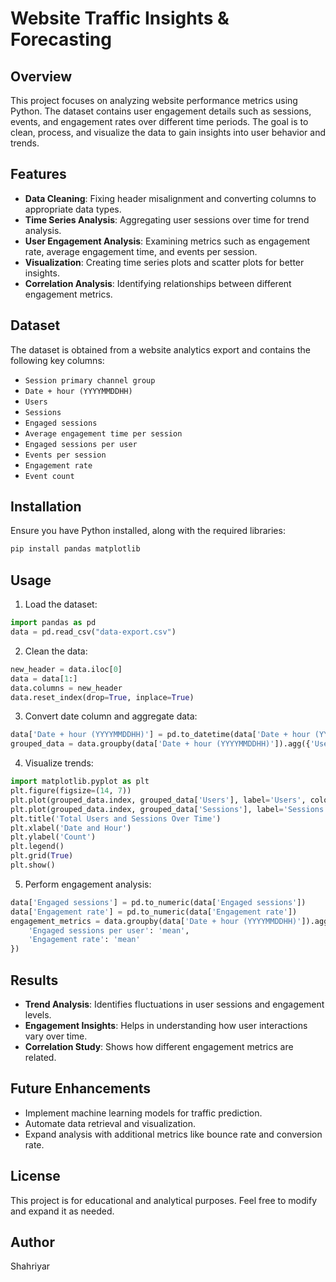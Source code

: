 # Website Traffic Insights & Forecasting 
## Overview
This project focuses on analyzing website performance metrics using Python. The dataset contains user engagement details such as sessions, events, and engagement rates over different time periods. The goal is to clean, process, and visualize the data to gain insights into user behavior and trends.

## Features
- **Data Cleaning**: Fixing header misalignment and converting columns to appropriate data types.
- **Time Series Analysis**: Aggregating user sessions over time for trend analysis.
- **User Engagement Analysis**: Examining metrics such as engagement rate, average engagement time, and events per session.
- **Visualization**: Creating time series plots and scatter plots for better insights.
- **Correlation Analysis**: Identifying relationships between different engagement metrics.

## Dataset
The dataset is obtained from a website analytics export and contains the following key columns:
- `Session primary channel group`
- `Date + hour (YYYYMMDDHH)`
- `Users`
- `Sessions`
- `Engaged sessions`
- `Average engagement time per session`
- `Engaged sessions per user`
- `Events per session`
- `Engagement rate`
- `Event count`

## Installation
Ensure you have Python installed, along with the required libraries:
```bash
pip install pandas matplotlib
```

## Usage
1. Load the dataset:
```python
import pandas as pd
data = pd.read_csv("data-export.csv")
```
2. Clean the data:
```python
new_header = data.iloc[0]
data = data[1:]
data.columns = new_header
data.reset_index(drop=True, inplace=True)
```
3. Convert date column and aggregate data:
```python
data['Date + hour (YYYYMMDDHH)'] = pd.to_datetime(data['Date + hour (YYYYMMDDHH)'], format='%Y%m%d%H')
grouped_data = data.groupby(data['Date + hour (YYYYMMDDHH)']).agg({'Users': 'sum', 'Sessions': 'sum'})
```
4. Visualize trends:
```python
import matplotlib.pyplot as plt
plt.figure(figsize=(14, 7))
plt.plot(grouped_data.index, grouped_data['Users'], label='Users', color='blue')
plt.plot(grouped_data.index, grouped_data['Sessions'], label='Sessions', color='green')
plt.title('Total Users and Sessions Over Time')
plt.xlabel('Date and Hour')
plt.ylabel('Count')
plt.legend()
plt.grid(True)
plt.show()
```
5. Perform engagement analysis:
```python
data['Engaged sessions'] = pd.to_numeric(data['Engaged sessions'])
data['Engagement rate'] = pd.to_numeric(data['Engagement rate'])
engagement_metrics = data.groupby(data['Date + hour (YYYYMMDDHH)']).agg({
    'Engaged sessions per user': 'mean',
    'Engagement rate': 'mean'
})
```

## Results
- **Trend Analysis**: Identifies fluctuations in user sessions and engagement levels.
- **Engagement Insights**: Helps in understanding how user interactions vary over time.
- **Correlation Study**: Shows how different engagement metrics are related.

## Future Enhancements
- Implement machine learning models for traffic prediction.
- Automate data retrieval and visualization.
- Expand analysis with additional metrics like bounce rate and conversion rate.

## License
This project is for educational and analytical purposes. Feel free to modify and expand it as needed.

## Author
Shahriyar

